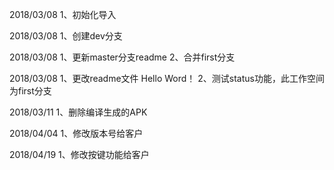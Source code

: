 2018/03/08
1、初始化导入

2018/03/08
1、创建dev分支

2018/03/08
1、更新master分支readme
2、合并first分支

2018/03/08
1、更改readme文件  Hello Word！
2、测试status功能，此工作空间为first分支

2018/03/11
1、删除编译生成的APK

2018/04/04
1、修改版本号给客户

2018/04/19 
1、修改按键功能给客户